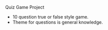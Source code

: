 Quiz Game Project

- 10 question true or false style game.
- Theme for questions is general knowledge.
